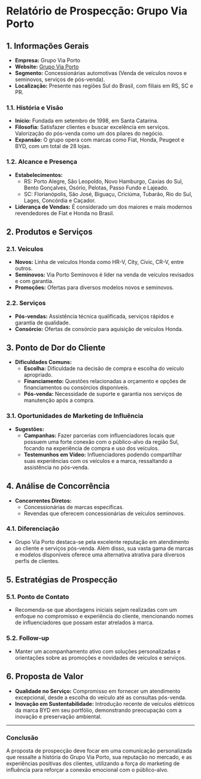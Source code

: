# Relatório de Prospecção: Grupo Via Porto

## 1. Informações Gerais
- **Empresa:** Grupo Via Porto
- **Website:** [Grupo Via Porto](https://grupo.viaporto.com.br)
- **Segmento:** Concessionárias automotivas (Venda de veículos novos e seminovos, serviços de pós-venda).
- **Localização:** Presente nas regiões Sul do Brasil, com filiais em RS, SC e PR.

### 1.1. História e Visão
- **Início:** Fundada em setembro de 1998, em Santa Catarina.
- **Filosofia:** Satisfazer clientes e buscar excelência em serviços. Valorização do pós-venda como um dos pilares do negócio.
- **Expansão:** O grupo opera com marcas como Fiat, Honda, Peugeot e BYD, com um total de 28 lojas.

### 1.2. Alcance e Presença
- **Estabelecimentos:** 
  - RS: Porto Alegre, São Leopoldo, Novo Hamburgo, Caxias do Sul, Bento Gonçalves, Osório, Pelotas, Passo Fundo e Lajeado.
  - SC: Florianópolis, São José, Biguaçu, Criciúma, Tubarão, Rio do Sul, Lages, Concórdia e Caçador.
- **Liderança de Vendas:** É considerado um dos maiores e mais modernos revendedores de Fiat e Honda no Brasil.

## 2. Produtos e Serviços
### 2.1. Veículos
- **Novos:** Linha de veículos Honda como HR-V, City, Civic, CR-V, entre outros.
- **Seminovos:** Via Porto Seminovos é líder na venda de veículos revisados e com garantia.
- **Promoções:** Ofertas para diversos modelos novos e seminovos.

### 2.2. Serviços
- **Pós-vendas:** Assistência técnica qualificada, serviços rápidos e garantia de qualidade.
- **Consórcio:** Ofertas de consórcio para aquisição de veículos Honda.

## 3. Ponto de Dor do Cliente
- **Dificuldades Comuns:**
  - **Escolha:** Dificuldade na decisão de compra e escolha do veículo apropriado.
  - **Financiamento:** Questões relacionadas a orçamento e opções de financiamentos ou consórcios disponíveis.
  - **Pós-venda:** Necessidade de suporte e garantia nos serviços de manutenção após a compra.

### 3.1. Oportunidades de Marketing de Influência
- **Sugestões:**
  - **Campanhas:** Fazer parcerias com influenciadores locais que possuem uma forte conexão com o público-alvo da região Sul, focando na experiência de compra e uso dos veículos.
  - **Testemunhos em Vídeo:** Influenciadores podendo compartilhar suas experiências com os veículos e a marca, ressaltando a assistência no pós-venda.

## 4. Análise de Concorrência
- **Concorrentes Diretos:**
  - Concessionárias de marcas específicas.
  - Revendas que oferecem concessionárias de veículos seminovos.

### 4.1. Diferenciação
- Grupo Via Porto destaca-se pela excelente reputação em atendimento ao cliente e serviços pós-venda. Além disso, sua vasta gama de marcas e modelos disponíveis oferece uma alternativa atrativa para diversos perfis de clientes.

## 5. Estratégias de Prospecção
### 5.1. Ponto de Contato
- Recomenda-se que abordagens iniciais sejam realizadas com um enfoque no compromisso e experiência do cliente, mencionando nomes de influenciadores que possam estar atrelados à marca.

### 5.2. Follow-up
- Manter um acompanhamento ativo com soluções personalizadas e orientações sobre as promoções e novidades de veículos e serviços.

## 6. Proposta de Valor
- **Qualidade no Serviço:** Compromisso em fornecer um atendimento excepcional, desde a escolha do veículo até as consultas pós-venda.
- **Inovação em Sustentabilidade:** Introdução recente de veículos elétricos da marca BYD em seu portfólio, demonstrando preocupação com a inovação e preservação ambiental.

---

### Conclusão
A proposta de prospecção deve focar em uma comunicação personalizada que ressalte a história do Grupo Via Porto, sua reputação no mercado, e as experiências positivas dos clientes, utilizando a força do marketing de influência para reforçar a conexão emocional com o público-alvo.